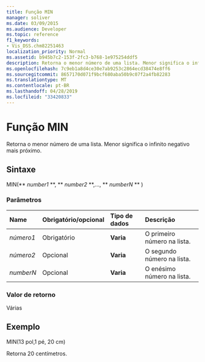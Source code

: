 ```yaml
---
title: Função MIN
manager: soliver
ms.date: 03/09/2015
ms.audience: Developer
ms.topic: reference
f1_keywords:
- Vis_DSS.chm82251463
localization_priority: Normal
ms.assetid: b945b7c2-153f-2fc3-b768-1e975254ddf5
description: Retorna o menor número de uma lista. Menor significa o infinito negativo mais próximo.
ms.openlocfilehash: 7c9eb1a8d4ce30e7ab9253c2864ecd38474e8ff6
ms.sourcegitcommit: 8657170d071f9bcf680aba50b9c07f2a4fb82283
ms.translationtype: MT
ms.contentlocale: pt-BR
ms.lasthandoff: 04/28/2019
ms.locfileid: "33420833"
---
```

# <a name="min-function"></a>Função MIN

Retorna o menor número de uma lista. Menor significa o infinito negativo mais próximo.
  
## <a name="syntax"></a>Sintaxe

MIN(** *number1* **, ** *number2* **,..., ** *numberN* ** ) 
  
### <a name="parameters"></a>Parâmetros

|**Name**|**Obrigatório/opcional**|**Tipo de dados**|**Descrição**|
|:-----|:-----|:-----|:-----|
| _número1_ <br/> |Obrigatório  <br/> |**Varia** <br/> |O primeiro número na lista.  <br/> |
| _número2_ <br/> |Opcional  <br/> |**Varia** <br/> | O segundo número na lista.  <br/> |
| _numberN_ <br/> |Opcional  <br/> |**Varia** <br/> |O enésimo número na lista.  <br/> |
   
### <a name="return-value"></a>Valor de retorno

Várias
  
## <a name="example"></a>Exemplo

MIN(13 pol,1 pé, 20 cm) 
  
Retorna 20 centímetros. 
  

